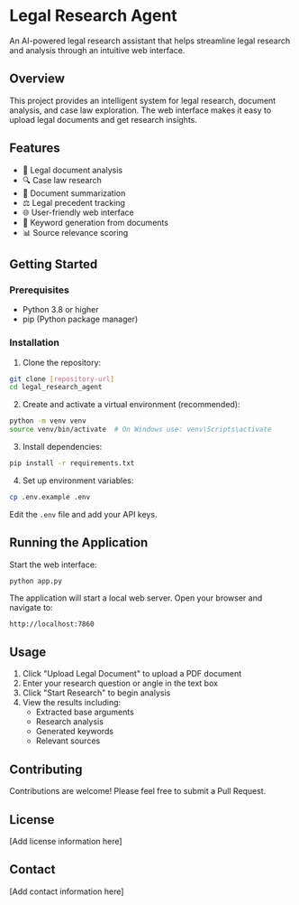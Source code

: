 # Legal Research Agent

An AI-powered legal research assistant that helps streamline legal research and analysis through an intuitive web interface.

## Overview

This project provides an intelligent system for legal research, document analysis, and case law exploration. The web interface makes it easy to upload legal documents and get research insights.

## Features

- 📄 Legal document analysis
- 🔍 Case law research
- 📝 Document summarization
- ⚖️ Legal precedent tracking
- 🌐 User-friendly web interface
- 🔑 Keyword generation from documents
- 📊 Source relevance scoring

## Getting Started

### Prerequisites

- Python 3.8 or higher
- pip (Python package manager)

### Installation

1. Clone the repository:
```bash
git clone [repository-url]
cd legal_research_agent
```

2. Create and activate a virtual environment (recommended):
```bash
python -m venv venv
source venv/bin/activate  # On Windows use: venv\Scripts\activate
```

3. Install dependencies:
```bash
pip install -r requirements.txt
```

4. Set up environment variables:
```bash
cp .env.example .env
```
Edit the `.env` file and add your API keys.

## Running the Application

Start the web interface:
```bash
python app.py
```

The application will start a local web server. Open your browser and navigate to:
```
http://localhost:7860
```

## Usage

1. Click "Upload Legal Document" to upload a PDF document
2. Enter your research question or angle in the text box
3. Click "Start Research" to begin analysis
4. View the results including:
   - Extracted base arguments
   - Research analysis
   - Generated keywords
   - Relevant sources

## Contributing

Contributions are welcome! Please feel free to submit a Pull Request.

## License

[Add license information here]

## Contact

[Add contact information here]
